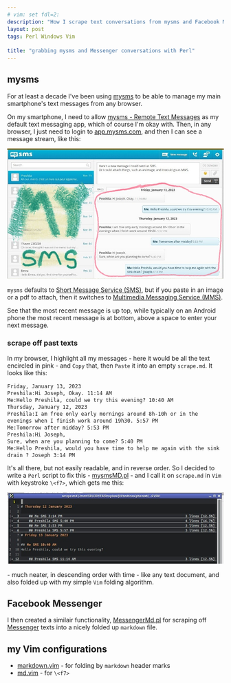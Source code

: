 ```yaml
---
# vim: set fdl=2:
description: "How I scrape text conversations from mysms and Facebook Messenger."
layout: post
tags: Perl Windows Vim

title: "grabbing mysms and Messenger conversations with Perl"
---
```


## mysms
For at least a decade I've been using [mysms](https://www.mysms.com/) to be able to manage my main smartphone's text messages from any browser.

On my smartphone, I need to allow [mysms - Remote Text Messages](https://play.google.com/store/apps/details?id=com.mysms.android.sms) as my default text messaging app, which of course I'm okay with. Then, in any browser, I just need to login to [app.mysms.com](https://app.mysms.com/), and then I can see a message stream, like this:

![mysms in web browser](/assets/2023-06-03-grabbing_mysms_and_messenger_conversations_with_Perl/mysms_in_browser.jpg)

`mysms` defaults to [Short Message Service (SMS)](http://en.wikipedia.org/wiki/Short_Message_Service), but if you paste in an image or a pdf to attach, then it switches to [Multimedia Messaging Service (MMS)](http://en.wikipedia.org/wiki/Multimedia_Messaging_Service).

See that the most recent message is up top, while typically on an Android phone the most recent message is at bottom, above a space to enter your next message.

### scrape off past texts
In my browser, I highlight all my messages - here it would be all the text encircled in pink - and `Copy` that, then `Paste` it into an empty `scrape.md`. It looks like this:
```
Friday, January 13, 2023
Preshila:Hi Joseph, Okay. 11:14 AM
Me:Hello Preshila, could we try this evening? 10:40 AM
Thursday, January 12, 2023
Preshila:I am free only early mornings around 8h-10h or in the evenings when I finish work around 19h30. 5:57 PM
Me:Tomorrow after midday? 5:53 PM
Preshila:Hi Joseph,
Sure, when are you planning to come? 5:40 PM
Me:Hello Preshila, would you have time to help me again with the sink drain ? Joseph 3:14 PM
```
It's all there, but not easily readable, and in reverse order. So I decided to write a `Perl` script to fix this - [mysmsMD.pl](https://github.com/harriott/misc/blob/master/PerlTools/mysmsMD.pl) - and I call it on `scrape.md` in `Vim` with keystroke `\<f7>`, which gets me this:

![mysms messages scraped from web browser](/assets/2023-06-03-grabbing_mysms_and_messenger_conversations_with_Perl/scrape_md.jpg)

\- much neater, in descending order with time - like any text document, and also folded up with my simple `Vim` folding algorithm.

## Facebook Messenger
I then created a similair functionality, [MessengerMd.pl](https://github.com/harriott/misc/blob/master/PerlTools/MessengerMd.pl) for scraping off [Messenger](https://en.wikipedia.org/wiki/Messenger_%28software%29) texts into a nicely folded up `markdown` file.

## my Vim configurations
- [markdown.vim](https://github.com/harriott/vimfiles/blob/master/ftplugin/markdown.vim) - for folding by `markdown` header marks
- [md.vim](https://github.com/harriott/vimfiles/blob/master/ftplugin/md.vim) - for `\<f7>`

